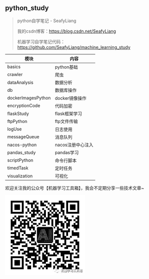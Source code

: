 ## python_study

> python自学笔记 - SeafyLiang
> 
> 我的csdn博客：https://blog.csdn.net/SeafyLiang
> 
> 机器学习自学笔记代码：https://github.com/SeafyLiang/machine_learning_study


| 模块               | 内容              |
| ------------------ | ----------------- |
| basics             | python基础              |
| crawler            | 爬虫              |
| dataAnalysis       | 数据分析          |
| db                 | 数据库操作          |
| dockerImagesPython | docker镜像操作    |
| encryptionCode     | 代码加密          |
| flaskStudy         | flask框架学习     |
| ftpPython          | ftp文件传输       |
| logUse          | 日志使用       |
| messageQueue       | 消息队列          |
| nacos-python       | nacos注册中心注入 |
| pandas_study       | pandas学习        |
| scriptPython       | 命令行脚本        |
| timedTask          | 定时任务          |
| visualization      | 可视化            |

欢迎关注我的公众号【机器学习工具箱】，我会不定期分享一些技术文章~

![QR-code](QR-code.JPG)

